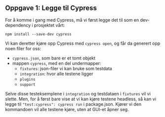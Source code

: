 ## Oppgave 1: Legge til Cypress
For å komme i gang med Cypress, må vi først legge det til som en dev-dependency i prosjektet vårt:
```
npm install --save-dev cypress
```

Vi kan deretter kjøre opp Cypress med `cypress open`, og får da generert opp noen filer for oss:

- `cypress.json`, som bare er et tomt objekt
- mappen `cypress`, med en del undermapper:
    - `fixtures`: json-filer vi kan bruke som testdata
    - `integration`: hvor alle testene ligger
    - `plugins`
    - `support`

Selve disse testeksemplene i `integration` og testdataen i `fixtures` vil vi slette. Men, for å først bare vise at vi kan kjøre testene headless, så kan vi legge til `"test:cypress": cypress run` i package.json. Kjører vi den kommandoen vil alle testene kjøre, uten at GUI-et åpner seg.
